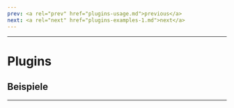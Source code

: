 ```yaml
---
prev: <a rel="prev" href="plugins-usage.md">previous</a>
next: <a rel="next" href="plugins-examples-1.md">next</a>
---
```


---

# Plugins

## Beispiele

---

<aside>
</aside>
